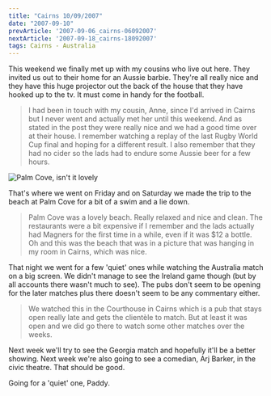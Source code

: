 ```yaml
---
title: "Cairns 10/09/2007"
date: "2007-09-10"
prevArticle: '2007-09-06_cairns-06092007'
nextArticle: '2007-09-18_cairns-18092007'
tags: Cairns - Australia
---
```

This weekend we finally met up with my cousins who live out here. They invited us out to their home for an Aussie barbie. They're all really nice and they have this huge projector out the back of the house that they have hooked up to the tv. It must come in handy for the football.
> I had been in touch with my cousin, Anne, since I'd arrived in Cairns but I never went and actually met her until this weekend. And as stated in the post they were really nice and we had a good time over at their house. I remember watching a replay of the last Rugby World Cup final and hoping for a different result. I also remember that they had no cider so the lads had to endure some Aussie beer for a few hours.

![Palm Cove, isn't it lovely](/images/S6001411.JPG "Palm Cove, isn't it lovely")

That's where we went on Friday and on Saturday we made the trip to the beach at Palm Cove for a bit of a swim and a lie down.
> Palm Cove was a lovely beach. Really relaxed and nice and clean. The restaurants were a bit expensive if I remember and the lads actually had Magners for the first time in a while, even if it was $12 a bottle. Oh and this was the beach that was in a picture that was hanging in my room in Cairns, which was nice.

That night we went for a few 'quiet' ones while watching the Australia match on a big screen. We didn't manage to see the Ireland game though (but by all accounts there wasn't much to see). The pubs don't seem to be opening for the later matches plus there doesn't seem to be any commentary either.
> We watched this in the Courthouse in Cairns which is a pub that stays open really late and gets the client&#232;le to match. But at least it was open and we did go there to watch some other matches over the weeks.

Next week we'll try to see the Georgia match and hopefully it'll be a better showing. Next week we're also going to see a comedian, Arj Barker, in the civic theatre. That should be good.

Going for a 'quiet' one,
Paddy.